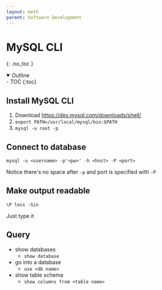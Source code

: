 ```yaml
---
layout: meth
parent: Software Development
---
```


# MySQL CLI
{: .no_toc }

<details open markdown="block">
  <summary>
    Outline
  </summary>
- TOC
{:toc}
</details>

## Install MySQL CLI

1. Download <https://dev.mysql.com/downloads/shell/>
2. `export PATH=/usr/local/mysql/bin:$PATH`
3. `mysql -u root -p`

## Connect to database

```
mysql -u <username> -p'<pw>' -h <host> -P <port>
```

Notice there's no space after `-p` and port is specified with `-P`

## Make output readable

```
\P less -Sin
```

Just type it

## Query

- show databases
	- `show database`
- go into a database
	- `use <db name>`
- show table schema
	- `show columns from <table name>`